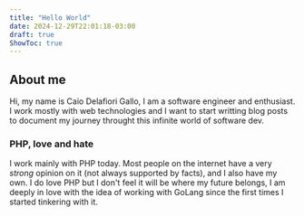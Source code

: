 ```yaml
---
title: "Hello World"
date: 2024-12-29T22:01:18-03:00
draft: true
ShowToc: true
---
```


## About me

Hi, my name is Caio Delafiori Gallo, I am a software engineer and enthusiast. I work mostly with web technologies and I want to start writting blog posts to document my journey throught this infinite world of software dev.

### PHP, love and hate

I work mainly with PHP today. Most people on the internet have a very *strong* opinion on it (not always supported by facts), and I also have my own. I do love PHP but I don't feel it will be where my future belongs, I am deeply in love with the idea of working with GoLang since the first times I started tinkering with it.
